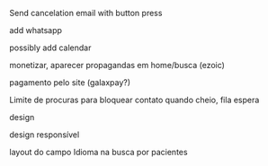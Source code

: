 Send cancelation email with button press

add whatsapp

possibly add calendar

monetizar, aparecer propagandas em home/busca (ezoic)

pagamento pelo site (galaxpay?)

Limite de procuras para bloquear contato quando cheio, fila espera

design

design responsível

layout do campo Idioma na busca por pacientes 